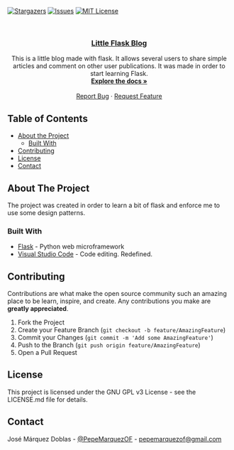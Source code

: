 [![Stargazers][stars-shield]](https://github.com/IronSenior/FlaskBlog/stargazers)
[![Issues][issues-shield]](https://github.com/IronSenior/FlaskBlog/issues)
[![MIT License][license-shield]](https://github.com/IronSenior/FlaskBlog/blob/master/LICENSE)


<!-- PROJECT LOGO -->
<br />
<p align="center">
  <a href="https://github.com/IronSenior/FlaskBlog">
    <h3 align="center">Little Flask Blog</h3>
  </a>


  <p align="center">
    This is a little blog made with flask. It allows several users to share simple articles and comment on other user publications.  
    It was made in order to start learning Flask.
    <br />
    <a href="https://github.com/IronSenior/FlaskBlog"><strong>Explore the docs »</strong></a>
    <br />
    <br />
    <a href="https://github.com/IronSenior/FlaskBlog/issues">Report Bug</a>
    ·
    <a href="https://github.com/IronSenior/FlaskBlog/issues">Request Feature</a>
  </p>
</p>



<!-- TABLE OF CONTENTS -->
## Table of Contents

* [About the Project](#about-the-project)
  * [Built With](#built-with)
* [Contributing](#contributing)
* [License](#license)
* [Contact](#contact)



<!-- ABOUT THE PROJECT -->
## About The Project

The project was created in order to learn a bit of flask and enforce me to use some design patterns.

### Built With

* [Flask](https://www.palletsprojects.com/p/flask/) - Python web microframework
* [Visual Studio Code](https://code.visualstudio.com/) - Code editing. Redefined.


<!-- CONTRIBUTING -->
## Contributing

Contributions are what make the open source community such an amazing place to be learn, inspire, and create. Any contributions you make are **greatly appreciated**.

1. Fork the Project
2. Create your Feature Branch (`git checkout -b feature/AmazingFeature`)
3. Commit your Changes (`git commit -m 'Add some AmazingFeature'`)
4. Push to the Branch (`git push origin feature/AmazingFeature`)
5. Open a Pull Request



<!-- LICENSE -->
## License

This project is licensed under the GNU GPL v3 License - see the LICENSE.md file for details.


<!-- CONTACT -->
## Contact

José Márquez Doblas - [@PepeMarquezOF](https://twitter.com/PepeMarquezOF) - pepemarquezof@gmail.com



<!-- MARKDOWN LINKS & IMAGES -->
<!-- https://www.markdownguide.org/basic-syntax/#reference-style-links -->
[contributors-shield]: https://img.shields.io/github/contributors/IronSenior/FlaskBlog
[forks-shield]: https://img.shields.io/github/forks/IronSenior/FlaskBlog
[stars-shield]: https://img.shields.io/github/stars/IronSenior/FlaskBlog
[issues-shield]: https://img.shields.io/github/issues/IronSenior/FlaskBlog
[license-shield]: https://img.shields.io/github/license/IronSenior/FlaskBlog